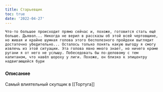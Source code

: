 ```yaml
---
title: Старьевщик
toc: true
date: '2022-04-27'
---
```

	Что-то большое происходит прямо сейчас и, похоже, готовится стать ещё больше. Дьявол... Никогда не верил в рассказы об этой всей чертовщине, но живая и крайне шумная голова этого бесполезного пройдохи выглядит достаточно убедительно... Осталось только понять какую выгоду я смогу извлечь из этой ситуации. Эта голова явно много знает, но ничего кроме ругани я от него не услышу. Побеседовать бы по-деловому с тем капитаном, что навёл шороху у лиги. Похоже, он близко к эпицентру надвигающейся бури

### Описание
Самый влиятельный скупщик в [[Тортуга]]